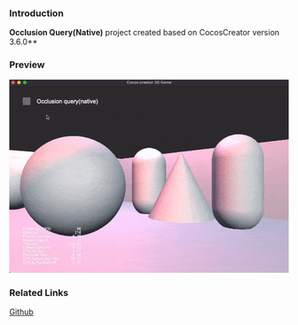 ### Introduction
**Occlusion Query(Native)** project created based on CocosCreator version 3.6.0** 

### Preview
![image](../../../gif/202205/2022051701.gif)

### Related Links
[Github](https://github.com/cocos/cocos-example-projects/tree/v3.4/occlusion-query)